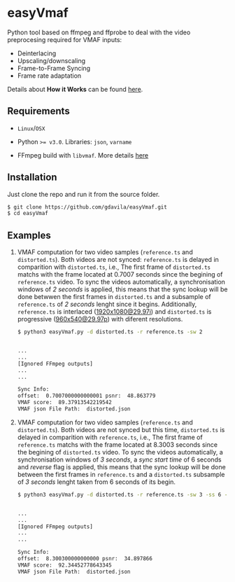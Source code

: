 # easyVmaf

Python tool based on ffmpeg and ffprobe to deal with the video preprocesing required for VMAF inputs:
* Deinterlacing
* Upscaling/downscaling
* Frame-to-Frame Syncing
* Frame rate adaptation

Details about **How it Works** can be found [here](https://gdavila.github.io/broadcast/Vmaf/Vmaf/).

## Requirements

* `Linux`/`OSX`

* Python `>= v3.0`. Libraries: `json`, `varname`

* FFmpeg build with `libvmaf`. More details [here](http://underpop.online.fr/f/ffmpeg/help/libvmaf.htm.gz)

## Installation

Just clone the repo and run it from the source folder.

```bash
$ git clone https://github.com/gdavila/easyVmaf.git
$ cd easyVmaf
```

## Examples

1. VMAF computation for two video samples (`reference.ts` and `distorted.ts`). Both videos are not synced: `reference.ts` is delayed in comparition with `distorted.ts`, i.e.,  The first frame of `distorted.ts` matchs with the frame located at 0.7007 seconds since the begining of `reference.ts` video. To sync the videos automatically, a synchronisation windows of *2 seconds* is applied, this means that the sync lookup will be done betwwen the first frames in `distorted.ts` and a subsample of `reference.ts` of *2 seconds* lenght since it begins. Additionally, `reference.ts` is interlaced (1920x1080@29.97i)  and `distorted.ts` is progressive (960x540@29.97p) with diferent resolutions.

    ```bash
    $ python3 easyVmaf.py -d distorted.ts -r reference.ts -sw 2


    ...
    ...
    [Ignored FFmpeg outputs]
    ...
    ...

    Sync Info:
    offset:  0.7007000000000001 psnr:  48.863779
    VMAF score:  89.37913542219542
    VMAF json File Path:  distorted.json
    ```

2. VMAF computation for two video samples (`reference.ts` and `distorted.ts`). Both videos are not synced but this time,  `distorted.ts` is delayed in comparition with `reference.ts`, i.e.,  The first frame of `reference.ts` matchs with the frame located at 8.3003 seconds since the begining of `distorted.ts` video. To sync the videos automatically, a synchronisation windows of *3 seconds*, a *sync start time* of 6 seconds and *reverse* flag is applied, this means that the sync lookup will be done between the first frames in  `reference.ts` and a `distorted.ts` subsample of *3 seconds* lenght taken from 6 seconds of its begin.

    ```bash
    $ python3 easyVmaf.py -d distorted.ts -r reference.ts -sw 3 -ss 6 -reverse


    ...
    ...
    [Ignored FFmpeg outputs]
    ...
    ...

    Sync Info:
    offset:  8.300300000000000 psnr:  34.897866
    VMAF score:  92.34452778643345
    VMAF json File Path:  distorted.json
    ```
